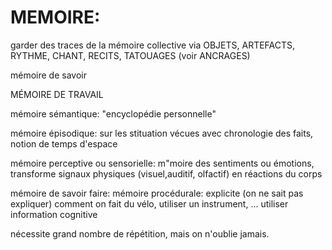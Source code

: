 # MEMOIRE: 

garder des traces de la mémoire collective via OBJETS, ARTEFACTS, RYTHME, CHANT, RECITS, TATOUAGES (voir ANCRAGES)



mémoire de savoir

MÉMOIRE DE TRAVAIL

mémoire sémantique: "encyclopédie personnelle"

mémoire épisodique: sur les stituation vécues avec chronologie des faits, notion de temps d'espace

mémoire perceptive ou sensorielle: m"moire des sentiments ou émotions, transforme signaux physiques (visuel,auditif, olfactif) en réactions du corps


mémoire de savoir faire:
mémoire procédurale: explicite (on ne sait pas expliquer) comment on fait du vélo, utiliser un instrument, ... utiliser information cognitive

nécessite grand nombre de répétition, mais on n'oublie jamais.
